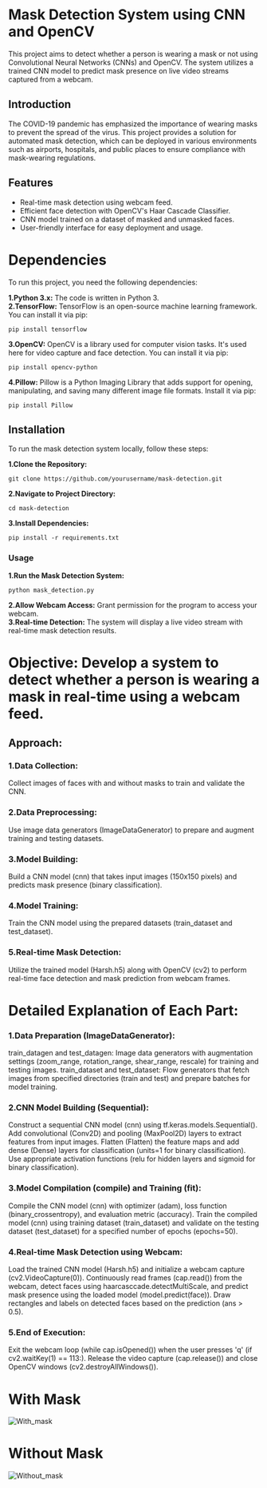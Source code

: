 # Mask Detection System using CNN and OpenCV
This project aims to detect whether a person is wearing a mask or not using Convolutional Neural Networks (CNNs) and OpenCV. The system utilizes a trained CNN model to predict mask presence on live video streams captured from a webcam.

## Introduction
The COVID-19 pandemic has emphasized the importance of wearing masks to prevent the spread of the virus. This project provides a solution for automated mask detection, which can be deployed in various environments such as airports, hospitals, and public places to ensure compliance with mask-wearing regulations.

## Features
* Real-time mask detection using webcam feed.
* Efficient face detection with OpenCV's Haar Cascade Classifier.
* CNN model trained on a dataset of masked and unmasked faces.
* User-friendly interface for easy deployment and usage.

# Dependencies
To run this project, you need the following dependencies:

**1.Python 3.x:** The code is written in Python 3.\
**2.TensorFlow:** TensorFlow is an open-source machine learning framework. You can install it via pip:
```
pip install tensorflow
```

**3.OpenCV:** OpenCV is a library used for computer vision tasks. It's used here for video capture and face detection. You can install it via pip:
```
pip install opencv-python
```

**4.Pillow:** Pillow is a Python Imaging Library that adds support for opening, manipulating, and saving many different image file formats. Install it via pip:
```
pip install Pillow
```


## Installation
To run the mask detection system locally, follow these steps:

**1.Clone the Repository:**
```
git clone https://github.com/yourusername/mask-detection.git
```
**2.Navigate to Project Directory:**
```
cd mask-detection
```
**3.Install Dependencies:**
```
pip install -r requirements.txt
```
### Usage
**1.Run the Mask Detection System:**
```
python mask_detection.py
```
**2.Allow Webcam Access:** Grant permission for the program to access your webcam.\
**3.Real-time Detection:** The system will display a live video stream with real-time mask detection results.

# Objective: Develop a system to detect whether a person is wearing a mask in real-time using a webcam feed.
## Approach:
### 1.Data Collection: 
Collect images of faces with and without masks to train and validate the CNN.
### 2.Data Preprocessing:
Use image data generators (ImageDataGenerator) to prepare and augment training and testing datasets.
### 3.Model Building:
Build a CNN model (cnn) that takes input images (150x150 pixels) and predicts mask presence (binary classification).
### 4.Model Training:
Train the CNN model using the prepared datasets (train_dataset and test_dataset).
### 5.Real-time Mask Detection:
Utilize the trained model (Harsh.h5) along with OpenCV (cv2) to perform real-time face detection and mask prediction from webcam frames.


# Detailed Explanation of Each Part:
### 1.Data Preparation (ImageDataGenerator):
train_datagen and test_datagen: Image data generators with augmentation settings (zoom_range, rotation_range, shear_range, rescale) for training and testing images.
train_dataset and test_dataset: Flow generators that fetch images from specified directories (train and test) and prepare batches for model training.
### 2.CNN Model Building (Sequential):
Construct a sequential CNN model (cnn) using tf.keras.models.Sequential().
Add convolutional (Conv2D) and pooling (MaxPool2D) layers to extract features from input images.
Flatten (Flatten) the feature maps and add dense (Dense) layers for classification (units=1 for binary classification).
Use appropriate activation functions (relu for hidden layers and sigmoid for binary classification).
### 3.Model Compilation (compile) and Training (fit):
Compile the CNN model (cnn) with optimizer (adam), loss function (binary_crossentropy), and evaluation metric (accuracy).
Train the compiled model (cnn) using training dataset (train_dataset) and validate on the testing dataset (test_dataset) for a specified number of epochs (epochs=50).
### 4.Real-time Mask Detection using Webcam:
Load the trained CNN model (Harsh.h5) and initialize a webcam capture (cv2.VideoCapture(0)).
Continuously read frames (cap.read()) from the webcam, detect faces using haarcasccade.detectMultiScale, and predict mask presence using the loaded model (model.predict(face)).
Draw rectangles and labels on detected faces based on the prediction (ans > 0.5).
### 5.End of Execution:
Exit the webcam loop (while cap.isOpened()) when the user presses 'q' (if cv2.waitKey(1) == 113:).
Release the video capture (cap.release()) and close OpenCV windows (cv2.destroyAllWindows()).


# With Mask
![With_mask](https://github.com/harsh-118/Mask_Detection/assets/166591573/1d49ba23-34f9-4c2c-abca-2ca6a4be46ae)


# Without Mask
![Without_mask](https://github.com/harsh-118/Mask_Detection/assets/166591573/fdc17f48-16e0-4489-8f33-453c8b4e3c04)

